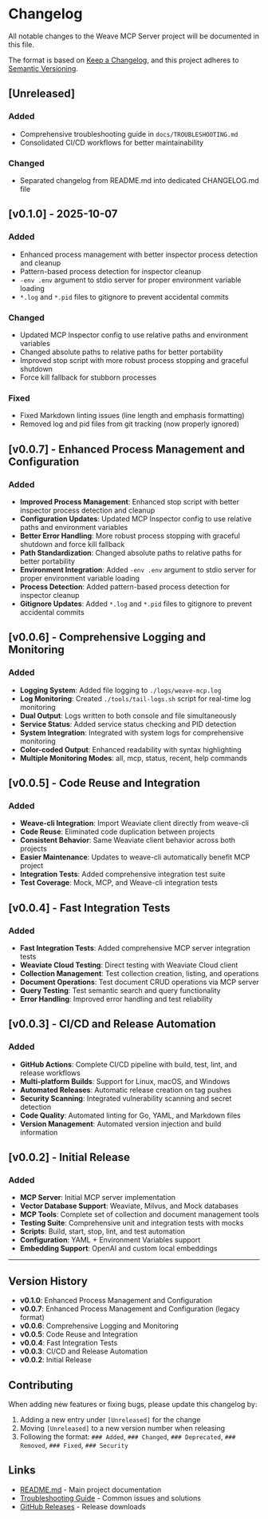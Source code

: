<!-- markdownlint-disable MD024 -->
# Changelog

All notable changes to the Weave MCP Server project will be documented in this file.

The format is based on [Keep a Changelog](https://keepachangelog.com/en/1.0.0/),
and this project adheres to [Semantic Versioning](https://semver.org/spec/v2.0.0.html).

## [Unreleased]

### Added

- Comprehensive troubleshooting guide in `docs/TROUBLESHOOTING.md`
- Consolidated CI/CD workflows for better maintainability

### Changed

- Separated changelog from README.md into dedicated CHANGELOG.md file

## [v0.1.0] - 2025-10-07

### Added

- Enhanced process management with better inspector process detection and
  cleanup
- Pattern-based process detection for inspector cleanup
- `-env .env` argument to stdio server for proper environment variable loading
- `*.log` and `*.pid` files to gitignore to prevent accidental commits

### Changed

- Updated MCP Inspector config to use relative paths and environment
  variables
- Changed absolute paths to relative paths for better portability
- Improved stop script with more robust process stopping and graceful
  shutdown
- Force kill fallback for stubborn processes

### Fixed

- Fixed Markdown linting issues (line length and emphasis formatting)
- Removed log and pid files from git tracking (now properly ignored)

## [v0.0.7] - Enhanced Process Management and Configuration

### Added

- **Improved Process Management**: Enhanced stop script with better inspector
  process detection and cleanup
- **Configuration Updates**: Updated MCP Inspector config to use relative paths
  and environment variables
- **Better Error Handling**: More robust process stopping with graceful shutdown
  and force kill fallback
- **Path Standardization**: Changed absolute paths to relative paths for better
  portability
- **Environment Integration**: Added `-env .env` argument to stdio server for
  proper environment variable loading
- **Process Detection**: Added pattern-based process detection for inspector
  cleanup
- **Gitignore Updates**: Added `*.log` and `*.pid` files to gitignore to
  prevent accidental commits

## [v0.0.6] - Comprehensive Logging and Monitoring

### Added

- **Logging System**: Added file logging to `./logs/weave-mcp.log`
- **Log Monitoring**: Created `./tools/tail-logs.sh` script for real-time log
  monitoring
- **Dual Output**: Logs written to both console and file simultaneously
- **Service Status**: Added service status checking and PID detection
- **System Integration**: Integrated with system logs for comprehensive
  monitoring
- **Color-coded Output**: Enhanced readability with syntax highlighting
- **Multiple Monitoring Modes**: all, mcp, status, recent, help commands

## [v0.0.5] - Code Reuse and Integration

### Added

- **Weave-cli Integration**: Import Weaviate client directly from weave-cli
- **Code Reuse**: Eliminated code duplication between projects
- **Consistent Behavior**: Same Weaviate client behavior across both projects
- **Easier Maintenance**: Updates to weave-cli automatically benefit MCP
  project
- **Integration Tests**: Added comprehensive integration test suite
- **Test Coverage**: Mock, MCP, and Weave-cli integration tests

## [v0.0.4] - Fast Integration Tests

### Added

- **Fast Integration Tests**: Added comprehensive MCP server integration tests
- **Weaviate Cloud Testing**: Direct testing with Weaviate Cloud client
- **Collection Management**: Test collection creation, listing, and operations
- **Document Operations**: Test document CRUD operations via MCP server
- **Query Testing**: Test semantic search and query functionality
- **Error Handling**: Improved error handling and test reliability

## [v0.0.3] - CI/CD and Release Automation

### Added

- **GitHub Actions**: Complete CI/CD pipeline with build, test, lint, and
  release workflows
- **Multi-platform Builds**: Support for Linux, macOS, and Windows
- **Automated Releases**: Automatic release creation on tag pushes
- **Security Scanning**: Integrated vulnerability scanning and secret detection
- **Code Quality**: Automated linting for Go, YAML, and Markdown files
- **Version Management**: Automated version injection and build information

## [v0.0.2] - Initial Release

### Added

- **MCP Server**: Initial MCP server implementation
- **Vector Database Support**: Weaviate, Milvus, and Mock databases
- **MCP Tools**: Complete set of collection and document management tools
- **Testing Suite**: Comprehensive unit and integration tests with mocks
- **Scripts**: Build, start, stop, lint, and test automation
- **Configuration**: YAML + Environment Variables support
- **Embedding Support**: OpenAI and custom local embeddings

---

## Version History

- **v0.1.0**: Enhanced Process Management and Configuration
- **v0.0.7**: Enhanced Process Management and Configuration (legacy format)
- **v0.0.6**: Comprehensive Logging and Monitoring
- **v0.0.5**: Code Reuse and Integration
- **v0.0.4**: Fast Integration Tests
- **v0.0.3**: CI/CD and Release Automation
- **v0.0.2**: Initial Release

## Contributing

When adding new features or fixing bugs, please update this changelog by:

1. Adding a new entry under `[Unreleased]` for the change
2. Moving `[Unreleased]` to a new version number when releasing
3. Following the format: `### Added`, `### Changed`, `### Deprecated`,
   `### Removed`, `### Fixed`, `### Security`

## Links

- [README.md](README.md) - Main project documentation
- [Troubleshooting Guide](docs/TROUBLESHOOTING.md) - Common issues and
  solutions
- [GitHub Releases](https://github.com/maximilien/weave-mcp/releases) - Release
  downloads
